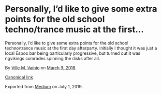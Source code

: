 # Personally, I’d like to give some extra points for the old school techno/trance music at the first…

Personally, I’d like to give some extra points for the old school techno/trance music at the first day afterparty. Initially I thought it was just a local Espoo bar being particularly progressive, but turned out it was ngvikings comrades spinning the disks after all.

By [Ville M. Vainio](https://medium.com/@vivainio) on [March 9, 2018](https://medium.com/p/a13031d7ea24).

[Canonical link](https://medium.com/@vivainio/personally-id-like-to-give-some-extra-points-for-the-old-school-techno-trance-music-at-the-first-a13031d7ea24)

Exported from [Medium](https://medium.com) on July 1, 2019.